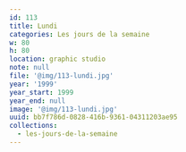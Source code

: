 ```yaml
---
id: 113
title: Lundi
categories: Les jours de la semaine
w: 80
h: 80
location: graphic studio
note: null
file: '@img/113-lundi.jpg'
year: '1999'
year_start: 1999
year_end: null
image: '@img/113-lundi.jpg'
uuid: bb7f786d-0828-416b-9361-04311203ae95
collections:
  - les-jours-de-la-semaine
---
```


